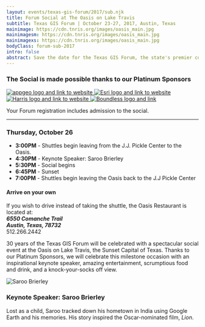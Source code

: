 ```yaml
---
layout: events/texas-gis-forum/2017/sub.njk
title: Forum Social at The Oasis on Lake Travis
subtitle: Texas GIS Forum | October 23-27, 2017, Austin, Texas
mainimage: https://cdn.tnris.org/images/oasis_main.jpg
mainimagesm: https://cdn.tnris.org/images/oasis_main.jpg
mainimagexs: https://cdn.tnris.org/images/oasis_main.jpg
bodyClass: forum-sub-2017
intro: false
abstract: Save the date for the Texas GIS Forum, the state's premier conference for the geospatial professional community.
---
```

<div class="row">
  <div class="col-sm-5 social-left">
    <h3>The Social is made possible thanks to our Platinum Sponsors</h3>
    <p>
      <a class="welcome-logo" href="http://appgeo.com">
        <img  alt="appgeo logo and link to website" src="https://cdn.tnris.org/images/appgeo_logo.png">
      </a>
      <a class="welcome-logo" href="http://www.esri.com">
        <img   alt="Esri logo and link to website" src="https://cdn.tnris.org/images/esri_where_logo.png">
      </a>
      <a class="welcome-logo"  href="http://www.harrisgeospatial.com">
        <img  alt="Harris logo and link to website" src="https://cdn.tnris.org/images/harris_sm.png">
      </a>
      <a class="welcome-logo"  href="http://www.boundlessgeo.com/">
        <img alt="Boundless logo and link" src="https://cdn.tnris.org/images/boundless_lg.png">
      </a>
    </p>
    <p>Your Forum registration includes admission to the social.</p>
    <hr>
    <h3 class="date-header">Thursday, October 26</h3>
    <ul class="list-clean social-schedule">
      <li><strong>3:00PM</strong> - Shuttles begin leaving from the J.J. Pickle Center to the Oasis.</li>
      <li><strong>4:30PM</strong> - Keynote Speaker: Saroo Brierley</li>
      <li><strong>5:30PM</strong> - Social begins</li>
      <li><strong>6:45PM</strong> - Sunset</li>
      <li><strong>7:00PM</strong> - Shuttles begin leaving the Oasis back to the J.J Pickle Center</li>
    </ul>
    <div class="well well-bg">
      <h4>Arrive on your own</h4>
      If you wish to drive instead of taking the shuttle, the Oasis Restaurant is located at:<br>
        <address><strong>6550 Comanche Trail<br>
        Austin, Texas, 78732</strong></address>
      <phone>512.266.2442</phone>
    </div>
  </div>
  <div class="col-sm-7 social-right">
    <p class="lead-forum">
      30 years of the Texas GIS Forum will be celebrated with a spectacular social event at the Oasis on Lake Travis, the Sunset Capital of Texas. Thanks to our Platinum Sponsors, we will celebrate this milestone occasion with an inspirational keynote speaker, amazing entertainment, scrumptious food and drink, and a knock-your-socks off view.
    </p>
    <div class="media">
      <div class="media-left">
          <img class="media-object" src="https://cdn.tnris.org/images/saroo-alley.jpg" alt="Saroo Brierley">
      </div>
      <div class="media-body">
        <h3 class="media-heading">Keynote Speaker: Saroo Brierley</h3>
        <p>Lost as a child, Saroo tracked down his hometown in India using Google Earth and his memories. His story inspired the Oscar-nominated film, <em>Lion</em>.
        </p>
      </div>
    </div>
  </div>
</div>
